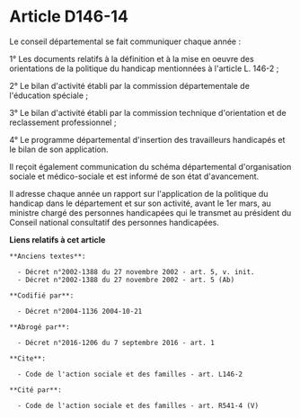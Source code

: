 # Article D146-14

Le conseil départemental se fait communiquer chaque année :

1° Les documents relatifs à la définition et à la mise en oeuvre des orientations de la politique du handicap mentionnées à
l'article L. 146-2 ;

2° Le bilan d'activité établi par la commission départementale de l'éducation spéciale ;

3° Le bilan d'activité établi par la commission technique d'orientation et de reclassement professionnel ;

4° Le programme départemental d'insertion des travailleurs handicapés et le bilan de son application.

Il reçoit également communication du schéma départemental d'organisation sociale et médico-sociale et est informé de son état
d'avancement.

Il adresse chaque année un rapport sur l'application de la politique du handicap dans le département et sur son activité,
avant le 1er mars, au ministre chargé des personnes handicapées qui le transmet au président du Conseil national consultatif
des personnes handicapées.

**Liens relatifs à cet article**

	**Anciens textes**:

	  - Décret n°2002-1388 du 27 novembre 2002 - art. 5, v. init.
	  - Décret n°2002-1388 du 27 novembre 2002 - art. 5 (Ab)

	**Codifié par**:

	  - Décret n°2004-1136 2004-10-21

	**Abrogé par**:

	  - Décret n°2016-1206 du 7 septembre 2016 - art. 1

	**Cite**:

	  - Code de l'action sociale et des familles - art. L146-2

	**Cité par**:

	  - Code de l'action sociale et des familles - art. R541-4 (V)

